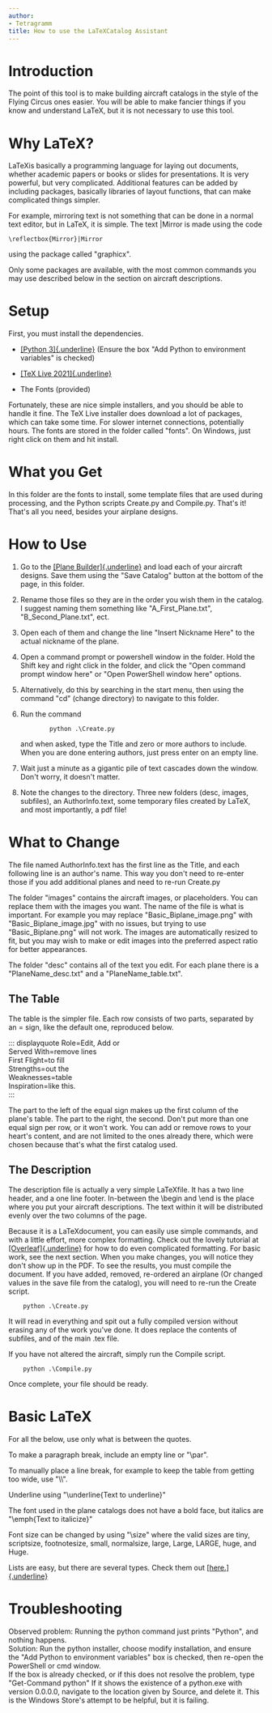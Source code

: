 ```yaml
---
author:
- Tetragramm
title: How to use the LaTeXCatalog Assistant
---
```


# Introduction

The point of this tool is to make building aircraft catalogs in the
style of the Flying Circus ones easier. You will be able to make fancier
things if you know and understand LaTeX, but it is not necessary to use
this tool.

# Why LaTeX?

LaTeXis basically a programming language for laying out documents,
whether academic papers or books or slides for presentations. It is very
powerful, but very complicated. Additional features can be added by
including packages, basically libraries of layout functions, that can
make complicated things simpler.

For example, mirroring text is not something that can be done in a
normal text editor, but in LaTeX, it is simple. The text \|Mirror is
made using the code

    \reflectbox{Mirror}|Mirror

using the package called \"graphicx\".

Only some packages are available, with the most common commands you may
use described below in the section on aircraft descriptions.

# Setup

First, you must install the dependencies.

-   [[Python 3]{.underline}](https://www.python.org/) (Ensure the box
    "Add Python to environment variables" is checked)

-   [[TeX Live 2021]{.underline}](https://tug.org/texlive/)

-   The Fonts (provided)

Fortunately, these are nice simple installers, and you should be able to
handle it fine. The TeX Live installer does download a lot of packages,
which can take some time. For slower internet connections, potentially
hours. The fonts are stored in the folder called \"fonts\". On Windows,
just right click on them and hit install.

# What you Get

In this folder are the fonts to install, some template files that are
used during processing, and the Python scripts Create.py and Compile.py.
That's it! That's all you need, besides your airplane designs.

# How to Use

1.  Go to the [[Plane
    Builder]{.underline}](https://tetragramm.github.io/PlaneBuilder/index.html)
    and load each of your aircraft designs. Save them using the \"Save
    Catalog\" button at the bottom of the page, in this folder.

2.  Rename those files so they are in the order you wish them in the
    catalog. I suggest naming them something like \"A_First_Plane.txt\",
    \"B_Second_Plane.txt\", ect.

3.  Open each of them and change the line \"Insert Nickname Here\" to
    the actual nickname of the plane.

4.  Open a command prompt or powershell window in the folder. Hold the
    Shift key and right click in the folder, and click the "Open command
    prompt window here" or "Open PowerShell window here" options.

5.  Alternatively, do this by searching in the start menu, then using
    the command \"cd\" (change directory) to navigate to this folder.

6.  Run the command

                python .\Create.py

    and when asked, type the Title and zero or more authors to include.
    When you are done entering authors, just press enter on an empty
    line.

7.  Wait just a minute as a gigantic pile of text cascades down the
    window. Don't worry, it doesn't matter.

8.  Note the changes to the directory. Three new folders (desc, images,
    subfiles), an AuthorInfo.text, some temporary files created by
    LaTeX, and most importantly, a pdf file!

# What to Change

The file named AuthorInfo.text has the first line as the Title, and each
following line is an author's name. This way you don't need to re-enter
those if you add additional planes and need to re-run Create.py

The folder \"images\" contains the aircraft images, or placeholders. You
can replace them with the images you want. The name of the file is what
is important. For example you may replace \"Basic_Biplane_image.png\"
with \"Basic_Biplane_image.jpg\" with no issues, but trying to use
\"Basic_Biplane.png\" will not work. The images are automatically
resized to fit, but you may wish to make or edit images into the
preferred aspect ratio for better appearances.

The folder \"desc\" contains all of the text you edit. For each plane
there is a \"PlaneName_desc.txt\" and a \"PlaneName_table.txt\".

## The Table

The table is the simpler file. Each row consists of two parts, separated
by an = sign, like the default one, reproduced below.

::: displayquote
Role=Edit, Add or\
Served With=remove lines\
First Flight=to fill\
Strengths=out the\
Weaknesses=table\
Inspiration=like this.\
:::

The part to the left of the equal sign makes up the first column of the
plane's table. The part to the right, the second. Don't put more than
one equal sign per row, or it won't work. You can add or remove rows to
your heart's content, and are not limited to the ones already there,
which were chosen because that's what the first catalog used.

## The Description

The description file is actually a very simple LaTeXfile. It has a two
line header, and a one line footer. In-between the \\begin and \\end is
the place where you put your aircraft descriptions. The text within it
will be distributed evenly over the two columns of the page.

Because it is a LaTeXdocument, you can easily use simple commands, and
with a little effort, more complex formatting. Check out the lovely
tutorial at
[[Overleaf]{.underline}](https://overleaf.com/learn/latex/Paragraphs_and_new_lines)
for how to do even complicated formatting. For basic work, see the next
section. When you make changes, you will notice they don't show up in
the PDF. To see the results, you must compile the document. If you have
added, removed, re-ordered an airplane (Or changed values in the save
file from the catalog), you will need to re-run the Create script.

        python .\Create.py

It will read in everything and spit out a fully compiled version without
erasing any of the work you've done. It does replace the contents of
subfiles, and of the main .tex file.

If you have not altered the aircraft, simply run the Compile script.

        python .\Compile.py

Once complete, your file should be ready.

# Basic LaTeX

For all the below, use only what is between the quotes.

To make a paragraph break, include an empty line or "\\par".

To manually place a line break, for example to keep the table from
getting too wide, use "\\\\".

Underline using "\\underline{Text to underline}"

The font used in the plane catalogs does not have a bold face, but
italics are "\\emph{Text to italicize}"

Font size can be changed by using "\\size" where the valid sizes are
tiny, scriptsize, footnotesize, small, normalsize, large, Large, LARGE,
huge, and Huge.

Lists are easy, but there are several types. Check them out
[[here.]{.underline}](https://www.overleaf.com/learn/latex/Lists)

# Troubleshooting

Observed problem: Running the python command just prints "Python", and
nothing happens.\
Solution: Run the python installer, choose modify installation, and
ensure the "Add Python to environment variables" box is checked, then
re-open the PowerShell or cmd window.\
If the box is already checked, or if this does not resolve the problem,
type "Get-Command python" If it shows the existence of a python.exe with
version 0.0.0.0, navigate to the location given by Source, and delete
it. This is the Windows Store's attempt to be helpful, but it is
failing.
